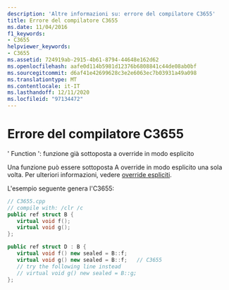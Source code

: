 ```yaml
---
description: 'Altre informazioni su: errore del compilatore C3655'
title: Errore del compilatore C3655
ms.date: 11/04/2016
f1_keywords:
- C3655
helpviewer_keywords:
- C3655
ms.assetid: 724919ab-2915-4b61-8794-44648e162d62
ms.openlocfilehash: aafe0d114b5981d12376b6808841c44de08ab0bf
ms.sourcegitcommit: d6af41e42699628c3e2e6063ec7b03931a49a098
ms.translationtype: MT
ms.contentlocale: it-IT
ms.lasthandoff: 12/11/2020
ms.locfileid: "97134472"
---
```

# <a name="compiler-error-c3655"></a>Errore del compilatore C3655

' Function ': funzione già sottoposta a override in modo esplicito

Una funzione può essere sottoposta A override in modo esplicito una sola volta. Per ulteriori informazioni, vedere [override espliciti](../../extensions/explicit-overrides-cpp-component-extensions.md).

L'esempio seguente genera l'C3655:

```cpp
// C3655.cpp
// compile with: /clr /c
public ref struct B {
   virtual void f();
   virtual void g();
};

public ref struct D : B {
   virtual void f() new sealed = B::f;
   virtual void g() new sealed = B::f;   // C3655
   // try the following line instead
   // virtual void g() new sealed = B::g;
};
```
